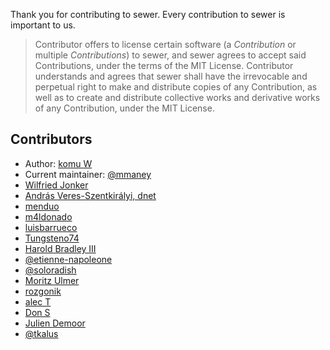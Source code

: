 Thank you for contributing to sewer.
Every contribution to sewer is important to us.

> Contributor offers to license certain software (a _Contribution_ or
multiple _Contributions_) to sewer, and sewer agrees to accept said
Contributions, under the terms of the MIT License.  Contributor understands
and agrees that sewer shall have the irrevocable and perpetual right to make
and distribute copies of any Contribution, as well as to create and
distribute collective works and derivative works of any Contribution, under
the MIT License.

Contributors
------------

- Author: [komu W](https://www.komu.engineer)
- Current maintainer: [@mmaney](https://github.com/mmaney)
- [Wilfried Jonker](wjonker.nl)
- [András Veres-Szentkirályi, dnet](https://techblog.vsza.hu/)
- [menduo](https://menduo.net)
- [m4ldonado](https://github.com/m4ldonado)
- [luisbarrueco](https://github.com/luisbarrueco)
- [Tungsteno74](https://github.com/Tungsteno74)
- [Harold Bradley III](https://haroldbradleyiii.com/)
- [@etienne-napoleone](https://github.com/etienne-napoleone)
- [@soloradish](https://github.com/soloradish)
- [Moritz Ulmer](https://www.protohaus.org)
- [rozgonik](https://github.com/rozgonik)
- [alec T](https://github.com/AlecTroemel)
- [Don S](https://github.com/donspaulding)
- [Julien Demoor](https://github.com/jdkx)
- [@tkalus](https://github.com/tkalus)
